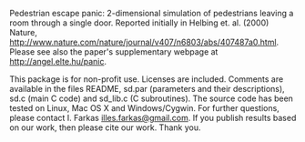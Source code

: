 Pedestrian escape panic: 2-dimensional simulation of pedestrians leaving a room through a single door. Reported initially in Helbing et. al. (2000) Nature, http://www.nature.com/nature/journal/v407/n6803/abs/407487a0.html. Please see also the paper's supplementary webpage at http://angel.elte.hu/panic.

This package is for non-profit use. Licenses are included. Comments are available in the files README, sd.par (parameters and their descriptions), sd.c (main C code) and sd_lib.c (C subroutines). The source code has been tested on Linux, Mac OS X and Windows/Cygwin. For further questions, please contact I. Farkas <illes.farkas@gmail.com>. If you publish results based on our work, then please cite our work. Thank you.
